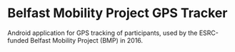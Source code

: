 # Belfast Mobility Project GPS Tracker

Android application for GPS tracking of participants, used by the ESRC-funded Belfast Mobility Project (BMP) in 2016.
